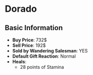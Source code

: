 # Dorado

## Basic Information

- **Buy Price**: 732$
- **Sell Price**: 192$
- **Sold by Wandering Salesman**: YES
- **Default Gift Reaction**: Normal
- **Heals**:
  - 28 points of Stamina